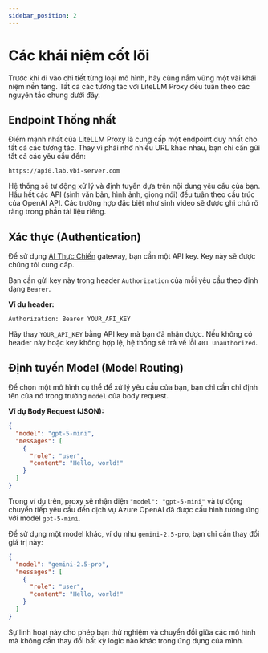 ```yaml
---
sidebar_position: 2
---
```


# Các khái niệm cốt lõi

Trước khi đi vào chi tiết từng loại mô hình, hãy cùng nắm vững một vài khái niệm nền tảng. Tất cả các tương tác với LiteLLM Proxy đều tuân theo các nguyên tắc chung dưới đây.

## Endpoint Thống nhất

Điểm mạnh nhất của LiteLLM Proxy là cung cấp một endpoint duy nhất cho tất cả các tương tác. Thay vì phải nhớ nhiều URL khác nhau, bạn chỉ cần gửi tất cả các yêu cầu đến:

`https://api0.lab.vbi-server.com`

Hệ thống sẽ tự động xử lý và định tuyến dựa trên nội dung yêu cầu của bạn. Hầu hết các API (sinh văn bản, hình ảnh, giọng nói) đều tuân theo cấu trúc của OpenAI API. Các trường hợp đặc biệt như sinh video sẽ được ghi chú rõ ràng trong phần tài liệu riêng.

## Xác thực (Authentication)

Để sử dụng [AI Thực Chiến](https://thucchien.ai) gateway, bạn cần một API key. Key này sẽ được chúng tôi cung cấp.

Bạn cần gửi key này trong header `Authorization` của mỗi yêu cầu theo định dạng `Bearer`.

**Ví dụ header:**
```
Authorization: Bearer YOUR_API_KEY
```

Hãy thay `YOUR_API_KEY` bằng API key mà bạn đã nhận được. Nếu không có header này hoặc key không hợp lệ, hệ thống sẽ trả về lỗi `401 Unauthorized`.

## Định tuyến Model (Model Routing)

Để chọn một mô hình cụ thể để xử lý yêu cầu của bạn, bạn chỉ cần chỉ định tên của nó trong trường `model` của body request.

**Ví dụ Body Request (JSON):**
```json
{
  "model": "gpt-5-mini",
  "messages": [
    {
      "role": "user",
      "content": "Hello, world!"
    }
  ]
}
```

Trong ví dụ trên, proxy sẽ nhận diện `"model": "gpt-5-mini"` và tự động chuyển tiếp yêu cầu đến dịch vụ Azure OpenAI đã được cấu hình tương ứng với model `gpt-5-mini`.

Để sử dụng một model khác, ví dụ như `gemini-2.5-pro`, bạn chỉ cần thay đổi giá trị này:
```json
{
  "model": "gemini-2.5-pro",
  "messages": [
    {
      "role": "user",
      "content": "Hello, world!"
    }
  ]
}
```

Sự linh hoạt này cho phép bạn thử nghiệm và chuyển đổi giữa các mô hình mà không cần thay đổi bất kỳ logic nào khác trong ứng dụng của mình.
